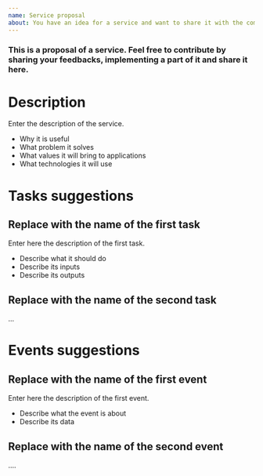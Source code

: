 ```yaml
---
name: Service proposal
about: You have an idea for a service and want to share it with the community
---
```


### This is a proposal of a service. Feel free to contribute by sharing your feedbacks, implementing a part of it and share it here.

# Description

Enter the description of the service.
- Why it is useful
- What problem it solves
- What values it will bring to applications
- What technologies it will use

# Tasks suggestions

## Replace with the name of the first task

Enter here the description of the first task.
- Describe what it should do
- Describe its inputs
- Describe its outputs

## Replace with the name of the second task

...

# Events suggestions

## Replace with the name of the first event

Enter here the description of the first event.
- Describe what the event is about
- Describe its data

## Replace with the name of the second event

....
